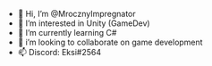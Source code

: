 - 👋 Hi, I’m @MrocznyImpregnator
- 👀 I’m interested in Unity (GameDev)
- 🌱 I’m currently learning C#
- 💞️ i’m looking to collaborate on game development
- 📫 Discord: Eksi#2564
